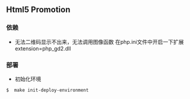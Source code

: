 ﻿## Html5 Promotion

### 依赖

- 无法二维码显示不出来，无法调用图像函数 在php.ini文件中开启一下扩展 extension=php_gd2.dll


### 部署

- 初始化环境
```shell
$  make init-deploy-environment
```
